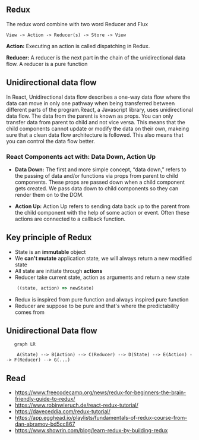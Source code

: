 ## Redux 

The redux word combine with two word Reducer and Flux

`View -> Action -> Reducer(s) -> Store -> View`

**Action:** Executing an action is called dispatching in Redux.

**Reducer:** A reducer is the next part in the chain of the unidirectional data flow. A reducer is a pure function

## Unidirectional data flow

In React, Unidirectional data flow describes a one-way data flow where the data can move in only one pathway when being transferred between different parts of the program.React, a Javascript library, uses unidirectional data flow. The data from the parent is known as props. You can only transfer data from parent to child and not vice versa. This means that the child components cannot update or modify the data on their own, makeing sure that a clean data flow architecture is followed. This also means that you can control the data flow better.

### React Components act with: Data Down, Action Up

* **Data Down:** The first and more simple concept, “data down,” refers to the passing of data and/or functions via props from parent to child components. These props are passed down when a child component gets created. We pass data down to child components so they can render them on to the DOM.

* **Action Up:** Action Up refers to sending data back up to the parent from the child component with the help of some action or event. Often these actions are connected to a callback function.

## Key principle of Redux

* State is an **immutable** object
* We **can't mutate** application state, we will always return a new modified state
* All state are initiate through **actions**
* Reducer take current state, action as arguments and return a new state
```js
    ((state, action) => newState)
```
* Redux is inspired from pure function and always inspired pure function
* Reducer are suppose to be pure and that's where the predictability comes from

## Unidirectional Data flow

```mermaid
   graph LR

    A(State) --> B(Action) --> C(Reducer) --> D(State) --> E(Action) --> F(Reducer) --> G(...)

``` 

## Read

* https://www.freecodecamp.org/news/redux-for-beginners-the-brain-friendly-guide-to-redux/
* https://www.robinwieruch.de/react-redux-tutorial/
* https://daveceddia.com/redux-tutorial/
* https://app.egghead.io/playlists/fundamentals-of-redux-course-from-dan-abramov-bd5cc867
* https://www.showrin.com/blog/learn-redux-by-building-redux


